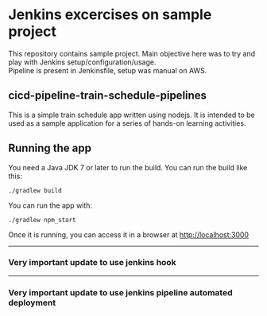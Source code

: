 # Jenkins excercises on sample project

This repository contains sample project. Main objective here was to try and play with Jenkins setup/configuration/usage.  
Pipeline is present in Jenkinsfile, setup was manual on AWS.

## cicd-pipeline-train-schedule-pipelines

This is a simple train schedule app written using nodejs. It is intended to be used as a sample application for a series of hands-on learning activities.

## Running the app

You need a Java JDK 7 or later to run the build. You can run the build like this:

    ./gradlew build

You can run the app with:

    ./gradlew npm_start

Once it is running, you can access it in a browser at [http://localhost:3000](http://localhost:3000)


<hr>

### Very important update to use jenkins hook

<hr>

### Very important update to use jenkins pipeline automated deployment
